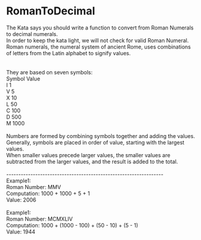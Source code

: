 RomanToDecimal
==============

The Kata says you should write a function to convert from Roman Numerals to decimal numerals. 
<br> In order to keep the kata light, we will not check for valid Roman Numeral.
<br> Roman numerals, the numeral system of ancient Rome, uses combinations of letters from the Latin alphabet to signify values. 
<br>
<br>
<br>They are based on seven symbols:
<br>Symbol	Value
<br>I	1
<br>V	5
<br>X	10
<br>L	50
<br>C	100
<br>D	500
<br>M	1000
<br>
<br>Numbers are formed by combining symbols together and adding the values. 
<br>Generally, symbols are placed in order of value, starting with the largest values. 
<br>When smaller values precede larger values, the smaller values are subtracted from the larger values, and the result is added to the total.
<br>
<br>-----------------------------------------------------------------
<br>Example1:
<br>Roman Number: MMV
<br>Computation: 1000 + 1000 + 5 + 1 
<br>Value: 2006
<br>
<br>Example1:
<br>Roman Number: MCMXLIV
<br>Computation: 1000 + (1000 - 100) + (50 - 10) + (5 - 1)
<br>Value: 1944
